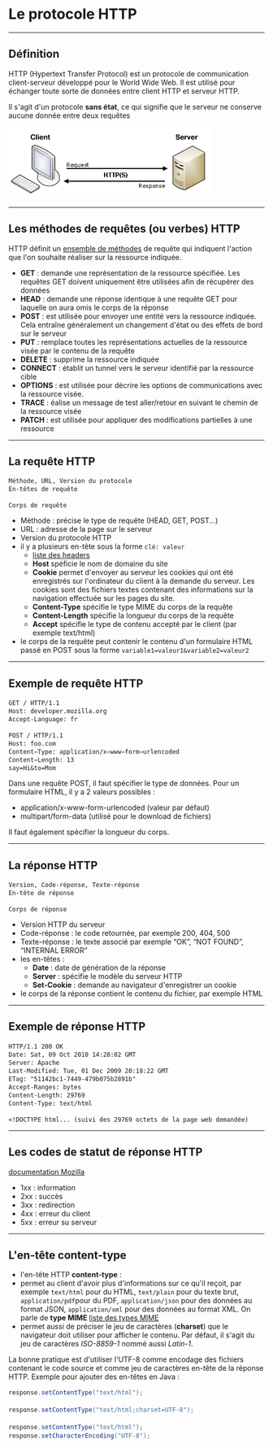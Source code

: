 # Le protocole HTTP

----

## Définition

HTTP (Hypertext Transfer Protocol) est un protocole de communication client-serveur développé pour le World Wide Web. Il est utilisé pour échanger toute sorte de données entre client HTTP et serveur HTTP.

Il s'agit d'un protocole **sans état**, ce qui signifie que le serveur ne conserve aucune donnée entre deux requêtes

![Schéma illustrant les échanges entre le client et le serveur](images/client-serveur.png "Schéma illustrant les échanges entre le client et le serveur")

----

## Les méthodes de requêtes (ou verbes) HTTP

HTTP définit un [ensemble de méthodes](https://developer.mozilla.org/fr/docs/Web/HTTP/M%C3%A9thode) de requête qui indiquent l'action que l'on souhaite réaliser sur la ressource indiquée.

- **GET** : demande une représentation de la ressource spécifiée. Les requêtes GET doivent uniquement être utilisées afin de récupérer des données
- **HEAD** : demande une réponse identique à une requête GET pour laquelle on aura omis le corps de la réponse
- **POST** : est utilisée pour envoyer une entité vers la ressource indiquée. Cela  entraîne généralement un changement d'état ou des effets de bord sur le serveur
- **PUT** : remplace toutes les représentations actuelles de la ressource visée par le contenu de la requête
- **DELETE** : supprime la ressource indiquée
- **CONNECT** : établit un tunnel vers le serveur identifié par la ressource cible
- **OPTIONS** : est utilisée pour décrire les options de communications avec la ressource visée.
- **TRACE** : éalise un message de test aller/retour en suivant le chemin de la ressource visée
- **PATCH** : est utilisée pour appliquer des modifications partielles à une ressource

----

## La requête HTTP

```http
Méthode, URL, Version du protocole
En-têtes de requête

Corps de requête
```

- Méthode : précise le type de requête (HEAD, GET, POST...)
- URL : adresse de la page sur le serveur
- Version du protocole HTTP
- il y a plusieurs en-tête sous la forme `clé: valeur` 
    - [liste des headers](https://developer.mozilla.org/fr/docs/Web/HTTP/Headers)
    - **Host** spéficie le nom de domaine du site
    - **Cookie** permet d'envoyer au serveur les cookies qui ont été enregistrés sur l'ordinateur du client à la demande du serveur. Les cookies sont des fichiers textes contenant des informations sur la navigation effectuée sur les pages du site.
    - **Content-Type** spécifie le type MIME du corps de la requête
    - **Content-Length** spécifie la longueur du corps de la requête
    - **Accept** spécifie le type de contenu accepté par le client (par exemple text/html)
- le corps de la requête peut contenir le contenu d'un formulaire HTML passé en POST sous la forme `variable1=valeur1&variable2=valeur2`

----

## Exemple de requête HTTP

```http
GET / HTTP/1.1
Host: developer.mozilla.org
Accept-Language: fr

POST / HTTP/1.1
Host: foo.com
Content−Type: application/x−www−form−urlencoded
Content−Length: 13
say=Hi&to=Mom
```

Dans une requête POST, il faut spécifier le type de données. Pour un formulaire HTML, il y a 2 valeurs possibles :
- application/x-www-form-urlencoded (valeur par défaut)
- multipart/form-data (utilisé pour le download de fichiers)

Il faut également spécifier la longueur du corps.

----

## La réponse HTTP

```http
Version, Code-réponse, Texte-réponse
En-tête de réponse

Corps de réponse
```
- Version HTTP du serveur
- Code-réponse : le code retournée, par exemple 200, 404, 500
- Texte-réponse : le texte associé par exemple “OK”, “NOT FOUND”, “INTERNAL ERROR”
- les en-têtes :
    - **Date** : date de génération de la réponse
    - **Server** : spécifie le modèle du serveur HTTP
    - **Set-Cookie** : demande au navigateur d'enregistrer un cookie
- le corps de la réponse contient le contenu du fichier, par exemple HTML

----

## Exemple de réponse HTTP

```http
HTTP/1.1 200 OK
Date: Sat, 09 Oct 2010 14:28:02 GMT
Server: Apache
Last-Modified: Tue, 01 Dec 2009 20:18:22 GMT
ETag: "51142bc1-7449-479b075b2891b"
Accept-Ranges: bytes
Content-Length: 29769
Content-Type: text/html

<!DOCTYPE html... (suivi des 29769 octets de la page web demandée)
```

----

## Les codes de statut de réponse HTTP

[documentation Mozilla](https://developer.mozilla.org/fr/docs/Web/HTTP/Status)
- 1xx : information
- 2xx : succès
- 3xx : redirection
- 4xx : erreur du client
- 5xx : erreur su serveur

----

## L'en-tête content-type

- l'en-tête HTTP **content-type** :
- permet au client d'avoir plus d'informations sur ce qu'il reçoit, par exemple `text/html` pour du HTML, `text/plain` pour du texte brut, `application/pdf`pour du PDF, `application/json` pour des données au format JSON, `application/xml` pour des données au format XML. On parle de **type MIME** [liste des types MIME](https://developer.mozilla.org/fr/docs/Web/HTTP/Basics_of_HTTP/MIME_types/Complete_list_of_MIME_types)
- permet aussi de préciser le jeu de caractères (**charset**) que le navigateur doit utiliser pour afficher le contenu. Par défaut, il s'agit du jeu de caractères *ISO-8859-1* nommé aussi *Latin-1*.

La bonne pratique est d'utiliser l'UTF-8 comme encodage des fichiers contenant le code source et comme jeu de caractères en-tête de la réponse HTTP. Exemple pour ajouter des en-têtes en Java :
```java
response.setContentType("text/html");

response.setContentType("text/html;charset=UTF-8");

response.setContentType("text/html");
response.setCharacterEncoding("UTF-8");
```
